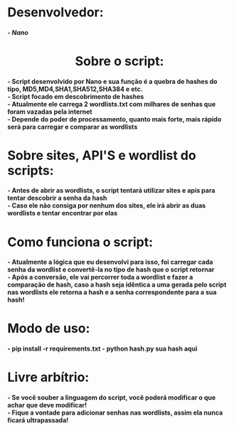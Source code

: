 <h1>
  Desenvolvedor:
</h1>
<h5>
  - Nano
</h5>


<center>
  <h1>
    Sobre o script:
  </h1>
</center>

<h4>
  - Script desenvolvido por Nano e sua função é a quebra de hashes do tipo, MD5,MD4,SHA1,SHA512,SHA384 e etc.<br>
  - Script focado em descobrimento de hashes<br>
  - Atualmente ele carrega 2 wordlists.txt com milhares de senhas que foram vazadas pela internet<br>
  - Depende do poder de processamento, quanto mais forte, mais rápido será para carregar e comparar as wordlists<br>
</h4>

<h1>
  Sobre sites, API'S e wordlist do scripts:
</h1>

<h4>
  - Antes de abrir as wordlists, o script tentará utilizar sites e apis para tentar descobrir a senha da hash<br>
  - Caso ele não consiga por nenhum dos sites, ele irá abrir as duas wordlists e tentar encontrar por elas
</h4>

<h1>
  Como funciona o script:
</h1>
<h4>
  - Atualmente a lógica que eu desenvolvi para isso, foi carregar cada senha da wordlist e convertê-la no tipo de hash que o script retornar<br>
  - Após a conversão, ele vai percorrer toda a wordlist e fazer a comparação de hash, caso a hash seja idêntica a uma gerada pelo script nas wordlists
  ele retorna a hash e a senha correspondente para a sua hash!<br>
</h4>

<h1>
  Modo de uso:
</h1>
  
<h4>
  - pip install -r requirements.txt
  - python hash.py sua hash aqui
</h4>
<h1>
  Livre arbítrio:
</h1>

<h4>
  - Se você souber a linguagem do script, você poderá modificar o que achar que deve modificar!<br>
  - Fique a vontade para adicionar senhas nas wordlists, assim ela nunca ficará ultrapassada!<br>
</h4>
